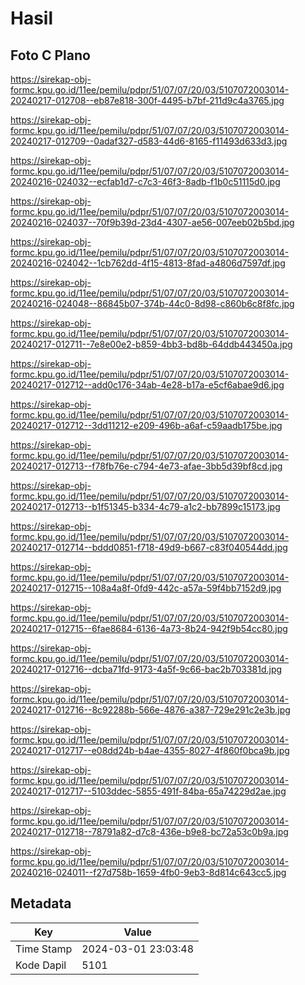 # Hasil

## Foto C Plano

https://sirekap-obj-formc.kpu.go.id/11ee/pemilu/pdpr/51/07/07/20/03/5107072003014-20240217-012708--eb87e818-300f-4495-b7bf-211d9c4a3765.jpg

https://sirekap-obj-formc.kpu.go.id/11ee/pemilu/pdpr/51/07/07/20/03/5107072003014-20240217-012709--0adaf327-d583-44d6-8165-f11493d633d3.jpg

https://sirekap-obj-formc.kpu.go.id/11ee/pemilu/pdpr/51/07/07/20/03/5107072003014-20240216-024032--ecfab1d7-c7c3-46f3-8adb-f1b0c51115d0.jpg

https://sirekap-obj-formc.kpu.go.id/11ee/pemilu/pdpr/51/07/07/20/03/5107072003014-20240216-024037--70f9b39d-23d4-4307-ae56-007eeb02b5bd.jpg

https://sirekap-obj-formc.kpu.go.id/11ee/pemilu/pdpr/51/07/07/20/03/5107072003014-20240216-024042--1cb762dd-4f15-4813-8fad-a4806d7597df.jpg

https://sirekap-obj-formc.kpu.go.id/11ee/pemilu/pdpr/51/07/07/20/03/5107072003014-20240216-024048--86845b07-374b-44c0-8d98-c860b6c8f8fc.jpg

https://sirekap-obj-formc.kpu.go.id/11ee/pemilu/pdpr/51/07/07/20/03/5107072003014-20240217-012711--7e8e00e2-b859-4bb3-bd8b-64ddb443450a.jpg

https://sirekap-obj-formc.kpu.go.id/11ee/pemilu/pdpr/51/07/07/20/03/5107072003014-20240217-012712--add0c176-34ab-4e28-b17a-e5cf6abae9d6.jpg

https://sirekap-obj-formc.kpu.go.id/11ee/pemilu/pdpr/51/07/07/20/03/5107072003014-20240217-012712--3dd11212-e209-496b-a6af-c59aadb175be.jpg

https://sirekap-obj-formc.kpu.go.id/11ee/pemilu/pdpr/51/07/07/20/03/5107072003014-20240217-012713--f78fb76e-c794-4e73-afae-3bb5d39bf8cd.jpg

https://sirekap-obj-formc.kpu.go.id/11ee/pemilu/pdpr/51/07/07/20/03/5107072003014-20240217-012713--b1f51345-b334-4c79-a1c2-bb7899c15173.jpg

https://sirekap-obj-formc.kpu.go.id/11ee/pemilu/pdpr/51/07/07/20/03/5107072003014-20240217-012714--bddd0851-f718-49d9-b667-c83f040544dd.jpg

https://sirekap-obj-formc.kpu.go.id/11ee/pemilu/pdpr/51/07/07/20/03/5107072003014-20240217-012715--108a4a8f-0fd9-442c-a57a-59f4bb7152d9.jpg

https://sirekap-obj-formc.kpu.go.id/11ee/pemilu/pdpr/51/07/07/20/03/5107072003014-20240217-012715--6fae8684-6136-4a73-8b24-942f9b54cc80.jpg

https://sirekap-obj-formc.kpu.go.id/11ee/pemilu/pdpr/51/07/07/20/03/5107072003014-20240217-012716--dcba71fd-9173-4a5f-9c66-bac2b703381d.jpg

https://sirekap-obj-formc.kpu.go.id/11ee/pemilu/pdpr/51/07/07/20/03/5107072003014-20240217-012716--8c92288b-566e-4876-a387-729e291c2e3b.jpg

https://sirekap-obj-formc.kpu.go.id/11ee/pemilu/pdpr/51/07/07/20/03/5107072003014-20240217-012717--e08dd24b-b4ae-4355-8027-4f860f0bca9b.jpg

https://sirekap-obj-formc.kpu.go.id/11ee/pemilu/pdpr/51/07/07/20/03/5107072003014-20240217-012717--5103ddec-5855-491f-84ba-65a74229d2ae.jpg

https://sirekap-obj-formc.kpu.go.id/11ee/pemilu/pdpr/51/07/07/20/03/5107072003014-20240217-012718--78791a82-d7c8-436e-b9e8-bc72a53c0b9a.jpg

https://sirekap-obj-formc.kpu.go.id/11ee/pemilu/pdpr/51/07/07/20/03/5107072003014-20240216-024011--f27d758b-1659-4fb0-9eb3-8d814c643cc5.jpg


## Metadata

| Key        | Value               |
| ---------- | ------------------- |
| Time Stamp | 2024-03-01 23:03:48 |
| Kode Dapil | 5101                |



